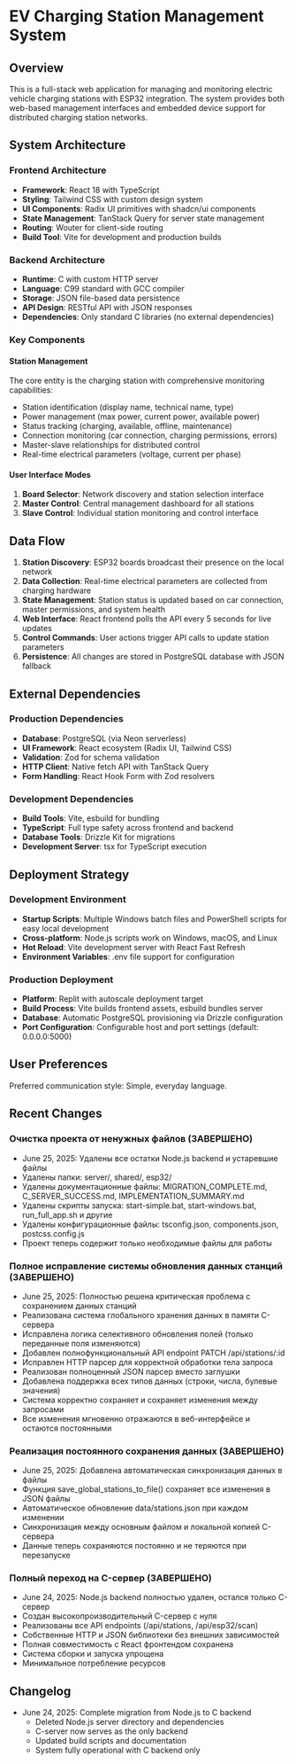 # EV Charging Station Management System

## Overview

This is a full-stack web application for managing and monitoring electric vehicle charging stations with ESP32 integration. The system provides both web-based management interfaces and embedded device support for distributed charging station networks.

## System Architecture

### Frontend Architecture
- **Framework**: React 18 with TypeScript
- **Styling**: Tailwind CSS with custom design system
- **UI Components**: Radix UI primitives with shadcn/ui components
- **State Management**: TanStack Query for server state management
- **Routing**: Wouter for client-side routing
- **Build Tool**: Vite for development and production builds

### Backend Architecture
- **Runtime**: C with custom HTTP server
- **Language**: C99 standard with GCC compiler
- **Storage**: JSON file-based data persistence
- **API Design**: RESTful API with JSON responses
- **Dependencies**: Only standard C libraries (no external dependencies)

### Key Components

#### Station Management
The core entity is the charging station with comprehensive monitoring capabilities:
- Station identification (display name, technical name, type)
- Power management (max power, current power, available power)
- Status tracking (charging, available, offline, maintenance)
- Connection monitoring (car connection, charging permissions, errors)
- Master-slave relationships for distributed control
- Real-time electrical parameters (voltage, current per phase)

#### User Interface Modes
1. **Board Selector**: Network discovery and station selection interface
2. **Master Control**: Central management dashboard for all stations
3. **Slave Control**: Individual station monitoring and control interface



## Data Flow

1. **Station Discovery**: ESP32 boards broadcast their presence on the local network
2. **Data Collection**: Real-time electrical parameters are collected from charging hardware
3. **State Management**: Station status is updated based on car connection, master permissions, and system health
4. **Web Interface**: React frontend polls the API every 5 seconds for live updates
5. **Control Commands**: User actions trigger API calls to update station parameters
6. **Persistence**: All changes are stored in PostgreSQL database with JSON fallback

## External Dependencies

### Production Dependencies
- **Database**: PostgreSQL (via Neon serverless)
- **UI Framework**: React ecosystem (Radix UI, Tailwind CSS)
- **Validation**: Zod for schema validation
- **HTTP Client**: Native fetch API with TanStack Query
- **Form Handling**: React Hook Form with Zod resolvers

### Development Dependencies
- **Build Tools**: Vite, esbuild for bundling
- **TypeScript**: Full type safety across frontend and backend
- **Database Tools**: Drizzle Kit for migrations
- **Development Server**: tsx for TypeScript execution



## Deployment Strategy

### Development Environment
- **Startup Scripts**: Multiple Windows batch files and PowerShell scripts for easy local development
- **Cross-platform**: Node.js scripts work on Windows, macOS, and Linux
- **Hot Reload**: Vite development server with React Fast Refresh
- **Environment Variables**: .env file support for configuration

### Production Deployment
- **Platform**: Replit with autoscale deployment target
- **Build Process**: Vite builds frontend assets, esbuild bundles server
- **Database**: Automatic PostgreSQL provisioning via Drizzle configuration
- **Port Configuration**: Configurable host and port settings (default: 0.0.0.0:5000)



## User Preferences

Preferred communication style: Simple, everyday language.

## Recent Changes

### Очистка проекта от ненужных файлов (ЗАВЕРШЕНО)
- June 25, 2025: Удалены все остатки Node.js backend и устаревшие файлы
- Удалены папки: server/, shared/, esp32/
- Удалены документационные файлы: MIGRATION_COMPLETE.md, C_SERVER_SUCCESS.md, IMPLEMENTATION_SUMMARY.md
- Удалены скрипты запуска: start-simple.bat, start-windows.bat, run_full_app.sh и другие
- Удалены конфигурационные файлы: tsconfig.json, components.json, postcss.config.js
- Проект теперь содержит только необходимые файлы для работы

### Полное исправление системы обновления данных станций (ЗАВЕРШЕНО)
- June 25, 2025: Полностью решена критическая проблема с сохранением данных станций
- Реализована система глобального хранения данных в памяти C-сервера
- Исправлена логика селективного обновления полей (только переданные поля изменяются)
- Добавлен полнофункциональный API endpoint PATCH /api/stations/:id
- Исправлен HTTP парсер для корректной обработки тела запроса
- Реализован полноценный JSON парсер вместо заглушки
- Добавлена поддержка всех типов данных (строки, числа, булевые значения)
- Система корректно сохраняет и сохраняет изменения между запросами
- Все изменения мгновенно отражаются в веб-интерфейсе и остаются постоянными

### Реализация постоянного сохранения данных (ЗАВЕРШЕНО)
- June 25, 2025: Добавлена автоматическая синхронизация данных в файлы
- Функция save_global_stations_to_file() сохраняет все изменения в JSON файлы
- Автоматическое обновление data/stations.json при каждом изменении
- Синхронизация между основным файлом и локальной копией C-сервера
- Данные теперь сохраняются постоянно и не теряются при перезапуске

### Полный переход на C-сервер (ЗАВЕРШЕНО)
- June 24, 2025: Node.js backend полностью удален, остался только C-сервер
- Создан высокопроизводительный C-сервер с нуля
- Реализованы все API endpoints (/api/stations, /api/esp32/scan)
- Собственные HTTP и JSON библиотеки без внешних зависимостей
- Полная совместимость с React фронтендом сохранена
- Система сборки и запуска упрощена
- Минимальное потребление ресурсов

## Changelog

- June 24, 2025: Complete migration from Node.js to C backend
  - Deleted Node.js server directory and dependencies
  - C-server now serves as the only backend
  - Updated build scripts and documentation
  - System fully operational with C backend only